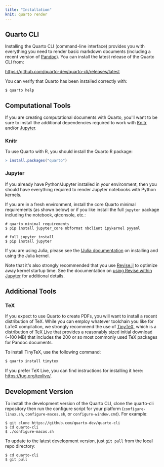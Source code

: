 ```yaml
---
title: "Installation"
knit: quarto render
---
```


## Quarto CLI

Installing the Quarto CLI (command-line interface) provides you with everything you need to render basic markdown documents (including a recent version of [Pandoc](https://pandoc.org)). You can install the latest release of the Quarto CLI from:

<https://github.com/quarto-dev/quarto-cli/releases/latest>

You can verify that Quarto has been installed correctly with:

``` {.bash}
$ quarto help
```

## Computational Tools

If you are creating computational documents with Quarto, you'll want to be sure to install the additional dependencies required to work with [Knitr](https://yihui.name/knitr) and/or [Jupyter](https://jupyter.org).

### Knitr

To use Quarto with R, you should install the Quarto R package:

```r
> install.packages("quarto")
```


### Jupyter

If you already have Python/Jupyter installed in your environment, then you should have everything required to render Jupyter notebooks with Python kernels.

If you are in a fresh environment, install the core Quarto minimal requirements (as shown below) or if you like install the full `jupyter` package including the notebook, qtconsole, etc.:

``` {.bash}
# quarto minimal requirements
$ pip install jupyter_core nbformat nbclient ipykernel pyyaml

# full jupyter install
$ pip install jupyter
```

If you are using Julia, please see the [IJulia documentation](https://github.com/JuliaLang/IJulia.jl) on installing and using the Julia kernel.

Note that it's also strongly recommended that you use [Revise.jl](https://timholy.github.io/Revise.jl/stable/) to optimize away kernel startup time. See the documentation on [using Revise within Jupyter](https://timholy.github.io/Revise.jl/stable/config/#Using-Revise-automatically-within-Jupyter/IJulia-1) for additional details.


## Additional Tools

### TeX

If you expect to use Quarto to create PDFs, you will want to install a recent distribution of TeX. While you can employ whatever toolchain you like for LaTeX compilation, we strongly recommend the use of [TinyTeX](https://yihui.org/tinytex/), which is a distribution of [TeX Live](https://tug.org/texlive/) that provides a reasonably sized initial download (\~100 MB) that includes the 200 or so most commonly used TeX packages for Pandoc documents.

To install TinyTeX, use the following command:

```bash
$ quarto install tinytex
```

If you prefer TeX Live, you can find instructions for installing it here: <https://tug.org/texlive/>.

## Development Version

To install the development version of the Quarto CLI, clone the quarto-cli repository then run the configure script for your platform (`configure-linux.sh`, `configure-macos.sh`, or `configure-window.cmd`). For example:

``` {.bash}
$ git clone https://github.com/quarto-dev/quarto-cli
$ cd quarto-cli
$ ./configure-macos.sh
```

To update to the latest development version, just `git pull` from the local repo directory:

``` {.bash}
$ cd quarto-cli
$ git pull
```
